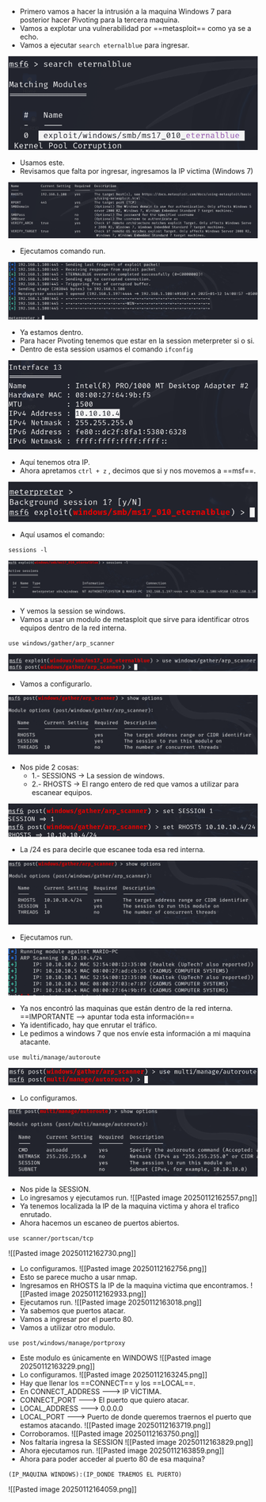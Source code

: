 - Primero vamos a hacer la intrusión a la maquina Windows 7 para posterior hacer Pivoting para la tercera maquina.
- Vamos a explotar una vulnerabilidad por ==metasploit== como ya se a echo.
- Vamos a ejecutar `search eternalblue` para ingresar.

![](../Imagenes/Pasted%20image%2020250112160615.png)

- Usamos este.
- Revisamos que falta por ingresar, ingresamos la IP victima (Windows 7)

![](../Imagenes/Pasted%20image%2020250112160836.png)
- Ejecutamos comando run.

![](../Imagenes/Pasted%20image%2020250112160909.png)

- Ya estamos dentro.
- Para hacer Pivoting tenemos que estar en la session meterpreter si o si.
- Dentro de esta session usamos el comando `ifconfig`

![](../Imagenes/Pasted%20image%2020250112161122.png)

- Aquí tenemos otra IP.
- Ahora apretamos `ctrl + z` , decimos que si y nos movemos a ==msf==.

![](../Imagenes/Pasted%20image%2020250112161344.png)

- Aquí usamos el comando:
```
sessions -l
```


![](../Imagenes/Pasted%20image%2020250112161441.png)

- Y vemos la session se windows.
- Vamos a usar un modulo de metasploit que sirve para identificar otros equipos dentro de la red interna.
```
use windows/gather/arp_scanner
```


![](../Imagenes/Pasted%20image%2020250112161646.png)

- Vamos a configurarlo.

![](../Imagenes/Pasted%20image%2020250112161730.png)

- Nos pide 2 cosas:
	- 1.- SESSIONS -> La session de windows.
	- 2.- RHOSTS -> El rango entero de red que vamos a utilizar para escanear equipos.


![](../Imagenes/Pasted%20image%2020250112161948.png)

- La /24 es para decirle que escanee toda esa red interna.

![](../Imagenes/Pasted%20image%2020250112162032.png)

- Ejecutamos run.

![](../Imagenes/Pasted%20image%2020250112162138.png)

- Ya nos encontró las maquinas que están dentro de la red interna.
==IMPORTANTE --> apuntar toda esta información==
- Ya identificado, hay que enrutar el tráfico.
- Le pedimos a windows 7 que nos envíe esta información a mi maquina atacante.
```
use multi/manage/autoroute
```


![](../Imagenes/Pasted%20image%2020250112162424.png)

- Lo configuramos.

![](../Imagenes/Pasted%20image%2020250112162454.png)

- Nos pide la SESSION.
- Lo ingresamos y ejecutamos run.
![[Pasted image 20250112162557.png]]
- Ya tenemos localizada la IP de la maquina victima y ahora el trafico enrutado.
- Ahora hacemos un escaneo de puertos abiertos.
```
use scanner/portscan/tcp
```
![[Pasted image 20250112162730.png]]
- Lo configuramos.
![[Pasted image 20250112162756.png]]
- Esto se parece mucho a usar nmap.
- Ingresamos en RHOSTS la IP de la maquina victima que encontramos.
![[Pasted image 20250112162933.png]]
- Ejecutamos run.
![[Pasted image 20250112163018.png]]
- Ya sabemos que puertos atacar.
- Vamos a ingresar por el puerto 80.
- Vamos a utilizar otro modulo.
```
use post/windows/manage/portproxy
```
- Este modulo es únicamente en WINDOWS
![[Pasted image 20250112163229.png]]
- Lo configuramos.
![[Pasted image 20250112163245.png]]
- Hay que llenar los ==CONNECT== y los ==LOCAL==.
- En CONNECT_ADDRESS ---> IP VICTIMA.
- CONNECT_PORT ---> El puerto que quiero atacar.
- LOCAL_ADDRESS ---> 0.0.0.0
- LOCAL_PORT ---> Puerto de donde queremos traernos el puerto que estamos atacando.
![[Pasted image 20250112163719.png]]
- Corroboramos.
![[Pasted image 20250112163750.png]]
- Nos faltaría ingresa la SESSION
![[Pasted image 20250112163829.png]]
- Ahora ejecutamos run.
![[Pasted image 20250112163859.png]]
- Ahora para poder acceder al puerto 80 de esa maquina?
```
(IP_MAQUINA WINDOWS):(IP_DONDE TRAEMOS EL PUERTO)
```
![[Pasted image 20250112164059.png]]
